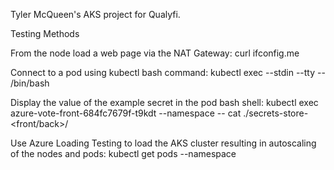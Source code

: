 Tyler McQueen's AKS project for Qualyfi.

Testing Methods

From the node load a web page via the NAT Gateway:
curl ifconfig.me

Connect to a pod using kubectl bash command:
kubectl exec --stdin --tty <podName> -- /bin/bash

Display the value of the example secret in the pod bash shell:
kubectl exec azure-vote-front-684fc7679f-t9kdt --namespace <namespace> -- cat ./secrets-store-<front/back>/<secretName>

Use Azure Loading Testing to load the AKS cluster resulting in autoscaling of the nodes and pods:
kubectl get pods --namespace <namespace>